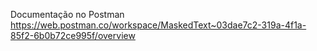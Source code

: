 Documentação no Postman
https://web.postman.co/workspace/MaskedText~03dae7c2-319a-4f1a-85f2-6b0b72ce995f/overview

